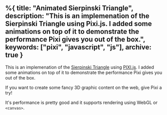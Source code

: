 %{
  title: "Animated Sierpinski Triangle",
  description: "This is an implemenation of the Sierpinski Triangle using Pixi.js. I added some animations on top of it to demonstrate the performance Pixi gives you out of the box.",
  keywords: ["pixi", "javascript", "js"],
  archive: true
}
---

This is an implemenation of the [Sierpinski Triangle](https://en.wikipedia.org/wiki/Sierpinski_triangle) using [PIXI.js](http://www.pixijs.com/). I added some animations on top of it to demonstrate the performance Pixi gives you out of the box.


<script data-slug-hash="Gflmy" data-user="jorin" data-height="400" data-default-tab="result" data-theme-id="8862" class='codepen' async src="//codepen.io/assets/embed/ei.js" ></script>

If you want to create some fancy 3D graphic content on the web, give Pixi a try!

It's performance is pretty good and it supports rendering using WebGL or `<canvas>`.

